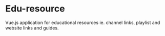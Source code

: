 # Edu-resource
Vue.js application for educational resources ie. channel links, playlist and website links and guides.
